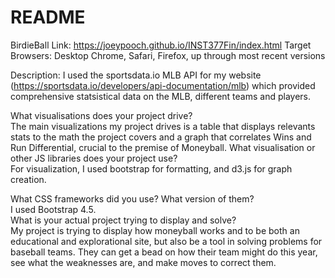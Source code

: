 # README
BirdieBall
Link: https://joeypooch.github.io/INST377Fin/index.html
Target Browsers: 
Desktop Chrome, Safari, Firefox, up through most recent versions

Description:
I used the sportsdata.io MLB API for my website (https://sportsdata.io/developers/api-documentation/mlb) which provided
comprehensive statsistical data on the MLB, different teams and players. 

What visualisations does your project drive?  
The main visualizations my project drives is a table that displays relevants stats to the math the project covers and a graph that correlates Wins and Run Differential, crucial to the premise of Moneyball. 
What visualisation or other JS libraries does your project use?  
For visualization, I used bootstrap for formatting, and d3.js for graph creation.  

What CSS frameworks did you use? What version of them?  
I used Bootstrap 4.5.  
What is your actual project trying to display and solve?  
My project is trying to display how moneyball works and to be both an educational and explorational site, but also be a tool in solving problems for baseball teams. They can get a bead on how their team might do this year, see what the weaknesses are, and make moves to correct them.    
